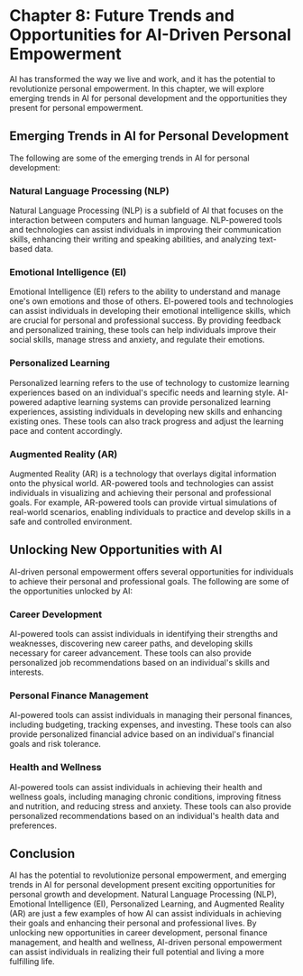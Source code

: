 Chapter 8: Future Trends and Opportunities for AI-Driven Personal Empowerment
=============================================================================

AI has transformed the way we live and work, and it has the potential to revolutionize personal empowerment. In this chapter, we will explore emerging trends in AI for personal development and the opportunities they present for personal empowerment.

Emerging Trends in AI for Personal Development
----------------------------------------------

The following are some of the emerging trends in AI for personal development:

### Natural Language Processing (NLP)

Natural Language Processing (NLP) is a subfield of AI that focuses on the interaction between computers and human language. NLP-powered tools and technologies can assist individuals in improving their communication skills, enhancing their writing and speaking abilities, and analyzing text-based data.

### Emotional Intelligence (EI)

Emotional Intelligence (EI) refers to the ability to understand and manage one's own emotions and those of others. EI-powered tools and technologies can assist individuals in developing their emotional intelligence skills, which are crucial for personal and professional success. By providing feedback and personalized training, these tools can help individuals improve their social skills, manage stress and anxiety, and regulate their emotions.

### Personalized Learning

Personalized learning refers to the use of technology to customize learning experiences based on an individual's specific needs and learning style. AI-powered adaptive learning systems can provide personalized learning experiences, assisting individuals in developing new skills and enhancing existing ones. These tools can also track progress and adjust the learning pace and content accordingly.

### Augmented Reality (AR)

Augmented Reality (AR) is a technology that overlays digital information onto the physical world. AR-powered tools and technologies can assist individuals in visualizing and achieving their personal and professional goals. For example, AR-powered tools can provide virtual simulations of real-world scenarios, enabling individuals to practice and develop skills in a safe and controlled environment.

Unlocking New Opportunities with AI
-----------------------------------

AI-driven personal empowerment offers several opportunities for individuals to achieve their personal and professional goals. The following are some of the opportunities unlocked by AI:

### Career Development

AI-powered tools can assist individuals in identifying their strengths and weaknesses, discovering new career paths, and developing skills necessary for career advancement. These tools can also provide personalized job recommendations based on an individual's skills and interests.

### Personal Finance Management

AI-powered tools can assist individuals in managing their personal finances, including budgeting, tracking expenses, and investing. These tools can also provide personalized financial advice based on an individual's financial goals and risk tolerance.

### Health and Wellness

AI-powered tools can assist individuals in achieving their health and wellness goals, including managing chronic conditions, improving fitness and nutrition, and reducing stress and anxiety. These tools can also provide personalized recommendations based on an individual's health data and preferences.

Conclusion
----------

AI has the potential to revolutionize personal empowerment, and emerging trends in AI for personal development present exciting opportunities for personal growth and development. Natural Language Processing (NLP), Emotional Intelligence (EI), Personalized Learning, and Augmented Reality (AR) are just a few examples of how AI can assist individuals in achieving their goals and enhancing their personal and professional lives. By unlocking new opportunities in career development, personal finance management, and health and wellness, AI-driven personal empowerment can assist individuals in realizing their full potential and living a more fulfilling life.

